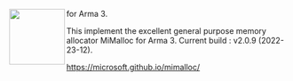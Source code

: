<img align="left" width="100" height="100" src="https://github.com/microsoft/mimalloc/blob/master/doc/mimalloc-logo.png"/> for Arma 3.

This implement the excellent general purpose memory allocator MiMalloc for Arma 3.
Current build : v2.0.9 (2022-23-12).

https://microsoft.github.io/mimalloc/
